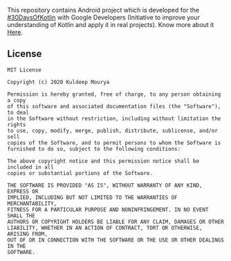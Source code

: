 
This repository contains Android project which is developed for the <a href="https://twitter.com/hashtag/30daysofkotlin?lang=en">#30DaysOfKotlin</a> with Google Developers (Initiative to improve your understanding of Kotlin and apply it in real projects). Know more about it <a href="https://eventsonair.withgoogle.com/events/kotlin">Here</a>.







## License
```
MIT License

Copyright (c) 2020 Kuldeep Mourya

Permission is hereby granted, free of charge, to any person obtaining a copy
of this software and associated documentation files (the "Software"), to deal
in the Software without restriction, including without limitation the rights
to use, copy, modify, merge, publish, distribute, sublicense, and/or sell
copies of the Software, and to permit persons to whom the Software is
furnished to do so, subject to the following conditions:

The above copyright notice and this permission notice shall be included in all
copies or substantial portions of the Software.

THE SOFTWARE IS PROVIDED "AS IS", WITHOUT WARRANTY OF ANY KIND, EXPRESS OR
IMPLIED, INCLUDING BUT NOT LIMITED TO THE WARRANTIES OF MERCHANTABILITY,
FITNESS FOR A PARTICULAR PURPOSE AND NONINFRINGEMENT. IN NO EVENT SHALL THE
AUTHORS OR COPYRIGHT HOLDERS BE LIABLE FOR ANY CLAIM, DAMAGES OR OTHER
LIABILITY, WHETHER IN AN ACTION OF CONTRACT, TORT OR OTHERWISE, ARISING FROM,
OUT OF OR IN CONNECTION WITH THE SOFTWARE OR THE USE OR OTHER DEALINGS IN THE
SOFTWARE.
```
